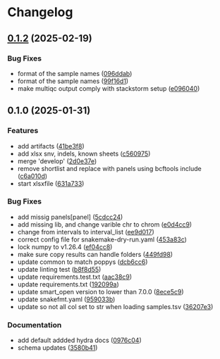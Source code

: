 # Changelog

## [0.1.2](https://github.com/clinical-genomics-uppsala/poppy_uppsala/compare/v0.1.1...v0.1.2) (2025-02-19)


### Bug Fixes

* format of the sample names ([096ddab](https://github.com/clinical-genomics-uppsala/poppy_uppsala/commit/096ddab4cd0e52c65db208ffe34ccd16fa1c0aa7))
* format of the sample names ([99f16d1](https://github.com/clinical-genomics-uppsala/poppy_uppsala/commit/99f16d1d3d2cc2adef14831486b485b5c264ad62))
* make multiqc output comply with stackstorm setup ([e096040](https://github.com/clinical-genomics-uppsala/poppy_uppsala/commit/e0960401dff1fb1367913f4966f924d7474ef684))

## 0.1.0 (2025-01-31)


### Features

* add artifacts ([41be3f8](https://github.com/clinical-genomics-uppsala/poppy_uppsala/commit/41be3f8ce8046285900fd6a7476240fb7828e9f2))
* add xlsx snv, indels, known sheets ([c560975](https://github.com/clinical-genomics-uppsala/poppy_uppsala/commit/c560975955ca3f3a620647bb7c6787dd61b869ab))
* merge 'develop' ([2d0e37e](https://github.com/clinical-genomics-uppsala/poppy_uppsala/commit/2d0e37e5a48d5d0a7bb0a93ee89703f647788ba5))
* remove shortlist and replace with panels using bcftools include ([c6a010d](https://github.com/clinical-genomics-uppsala/poppy_uppsala/commit/c6a010d4ac056ce9493667e6179ad1ef356f9e63))
* start xlsxfile ([631a733](https://github.com/clinical-genomics-uppsala/poppy_uppsala/commit/631a733100e451d9b7372e4146a06c603418cb3f))


### Bug Fixes

* add missig panels[panel] ([5cdcc24](https://github.com/clinical-genomics-uppsala/poppy_uppsala/commit/5cdcc247826cbaaf2e79432e134d7db13b729036))
* add missing lib, and change varible chr to chrom ([e0d4cc9](https://github.com/clinical-genomics-uppsala/poppy_uppsala/commit/e0d4cc926c5719eac0dd30437cab74a42be6a493))
* change from intervals to interval_list ([ee9d017](https://github.com/clinical-genomics-uppsala/poppy_uppsala/commit/ee9d017d19320b885e9f46f9ea29f17a0ef1e7c5))
* correct config file  for snakemake-dry-run.yaml ([453a83c](https://github.com/clinical-genomics-uppsala/poppy_uppsala/commit/453a83c01835458c351359282d0bbd8f0cfc02e9))
* lock numpy to v1.26.4 ([ef04cc8](https://github.com/clinical-genomics-uppsala/poppy_uppsala/commit/ef04cc8f8e3d4da026f0d7e5b78a3143818a7973))
* make sure copy results can handle folders ([449fd98](https://github.com/clinical-genomics-uppsala/poppy_uppsala/commit/449fd983087ba3da8a960aae63e82f59f3b57a20))
* update common to match poppys ([dcb6cc6](https://github.com/clinical-genomics-uppsala/poppy_uppsala/commit/dcb6cc654e42c4fb6286f69b66634685ec9b0554))
* update linting test ([b8f8d55](https://github.com/clinical-genomics-uppsala/poppy_uppsala/commit/b8f8d555db9f968b12f1f65fa70c25c340955760))
* update requirements.test.txt ([aac38c9](https://github.com/clinical-genomics-uppsala/poppy_uppsala/commit/aac38c961dc9a3e0ae858153b8853186271534df))
* update requirements.txt ([192099a](https://github.com/clinical-genomics-uppsala/poppy_uppsala/commit/192099a598e3a28b4c3b668e0204ddafdca4954e))
* update smart_open version to lower than 7.0.0 ([8ece5c9](https://github.com/clinical-genomics-uppsala/poppy_uppsala/commit/8ece5c9601fa31316059cd73bf17291d5a3c26c5))
* update snakefmt.yaml ([959033b](https://github.com/clinical-genomics-uppsala/poppy_uppsala/commit/959033be8a356f3d8629b16d522a7c2da51dfbf5))
* update so not all col set to str when loading samples.tsv ([36207e3](https://github.com/clinical-genomics-uppsala/poppy_uppsala/commit/36207e3a45ad9fe671e5c5fb683032f5d35d573a))


### Documentation

* add default addded hydra docs ([0976c04](https://github.com/clinical-genomics-uppsala/poppy_uppsala/commit/0976c04ab3667d1d28beb393943d9850eb4f747e))
* schema updates ([3580b41](https://github.com/clinical-genomics-uppsala/poppy_uppsala/commit/3580b419d633a8353aa23b2899c2d164f7c6b437))

